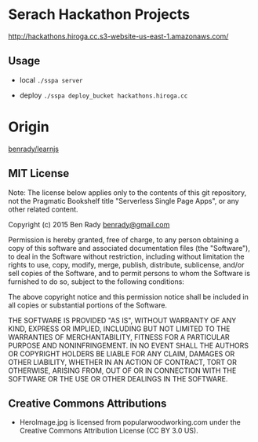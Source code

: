 # Serach Hackathon Projects

http://hackathons.hiroga.cc.s3-website-us-east-1.amazonaws.com/

## Usage

- local
  `./sspa server`

- deploy
  `./sspa deploy_bucket hackathons.hiroga.cc`

# Origin

[benrady/learnjs](https://github.com/benrady/learnjs)

## MIT License

Note: The license below applies only to the contents of this git repository, not the Pragmatic Bookshelf title "Serverless Single Page Apps", or any other related content.

Copyright (c) 2015 Ben Rady <benrady@gmail.com>

Permission is hereby granted, free of charge, to any person obtaining a copy of this software and associated documentation files (the "Software"), to deal in the Software without restriction, including without limitation the rights to use, copy, modify, merge, publish, distribute, sublicense, and/or sell copies of the Software, and to permit persons to whom the Software is furnished to do so, subject to the following conditions:

The above copyright notice and this permission notice shall be included in all copies or substantial portions of the Software.

THE SOFTWARE IS PROVIDED "AS IS", WITHOUT WARRANTY OF ANY KIND, EXPRESS OR IMPLIED, INCLUDING BUT NOT LIMITED TO THE WARRANTIES OF MERCHANTABILITY, FITNESS FOR A PARTICULAR PURPOSE AND NONINFRINGEMENT. IN NO EVENT SHALL THE AUTHORS OR COPYRIGHT HOLDERS BE LIABLE FOR ANY CLAIM, DAMAGES OR OTHER LIABILITY, WHETHER IN AN ACTION OF CONTRACT, TORT OR OTHERWISE, ARISING FROM, OUT OF OR IN CONNECTION WITH THE SOFTWARE OR THE USE OR OTHER DEALINGS IN THE SOFTWARE.

## Creative Commons Attributions

- HeroImage.jpg is licensed from popularwoodworking.com under the Creative Commons Attribution License (CC BY 3.0 US).
